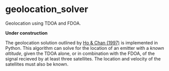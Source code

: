 # geolocation_solver
Geolocation using TDOA and FDOA.

**Under construction**

The geolocation solution outlined by [Ho & Chan (1997)](https://ieeexplore.ieee.org/stamp/stamp.jsp?tp=&arnumber=599239) is implemented in Python.
This algorithm can solve for the location of an emitter with a *known altitude*, given the TDOA alone, or in combination with the FDOA, of the signal recieved by at least three satellites. The location and velocity of the satellites must also be known.  
